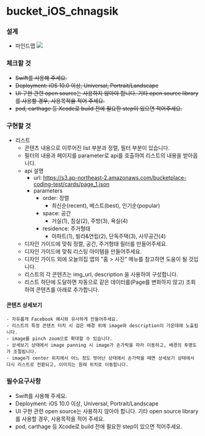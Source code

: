 # bucket_iOS_chnagsik



### 설계
* 마인드맵
<a href="/assets/design_API.gif" target="_blank"><img src="/images/design_mindmap.png"></a>

### 체크할 것
* ~~Swift를 사용해 주세요.~~
* ~~Deployment: iOS 10.0 이상, Universal, Portrait/Landscape~~
* ~~UI 구현 관련 open source는 사용하지 않아야 합니다. 기타 open source library를 사용할 경우, 사용목적을 적어 주세요.~~
* ~~pod, carthage 등 Xcode로 build 전에 필요한 step이 있으면 적어주세요.~~

### 구현할 것
* 리스트
    - 콘텐츠 내용으로 이루어진 list 부분과 정렬, 필터 부분이 있습니다.
    - 필터의 내용과 페이지를 parameter로 api를 호출하여 리스트의 내용을 받아옵니다.
    - api 설명
        * url: https://s3.ap-northeast-2.amazonaws.com/bucketplace-coding-test/cards/page_1.json
        * parameters
            * order: 정렬
                * 최신순(recent), 베스트(best), 인기순(popular)
            * space: 공간
                * 거실(1), 침실(2), 주방(3), 욕실(4)
            * residence: 주거형태
                * 아파트(1), 빌라&연립(2), 단독주택(3), 사무공간(4)
    - 디자인 가이드에 맞춰 정렬, 공간, 주거형태 필터를 만들어주세요.
    - 디자인 가이드에 맞춰 리스팅 아이템을 만들어주세요.
    - 디자인 가이드 외에 오늘의집 앱의 "홈 > 사진" 메뉴를 참고하면 도움이 될 것입니다.
    - 리스트의 각 콘텐츠는 img_url, description 을 사용하여 구성합니다.
    - 리스트 하단에 도달하면 자동으로 같은 데이터를(Page를 변화하지 않고) 조회하여 콘텐츠를 아래로 추가합니다.

#### 콘텐츠 상세보기
    - 자유롭게 Facebook 예시와 유사하게 만들어주세요.
    - 리스트의 특정 콘텐츠 터치 시 검은 배경 위에 image와 description이 가운데에 노출됩니다.
    - image를 pinch zoom으로 확대할 수 있습니다.
    - 상세보기 상태에서 image panning 시 image가 손가락을 따라 이동하고, 배경의 투명도가 조절됩니다.
    - image가 center 위치에서 어느 정도 벗어난 상태에서 손가락을 떼면 상세보기 상태에서 다시 리스트로 전환되고, 이미지는 원래 위치로 이동합니다.

### 필수요구사항
* Swift를 사용해 주세요.
* Deployment: iOS 10.0 이상, Universal, Portrait/Landscape
* UI 구현 관련 open source는 사용하지 않아야 합니다. 기타 open source library를 사용할 경우, 사용목적을 적어 주세요.
* pod, carthage 등 Xcode로 build 전에 필요한 step이 있으면 적어주세요.

